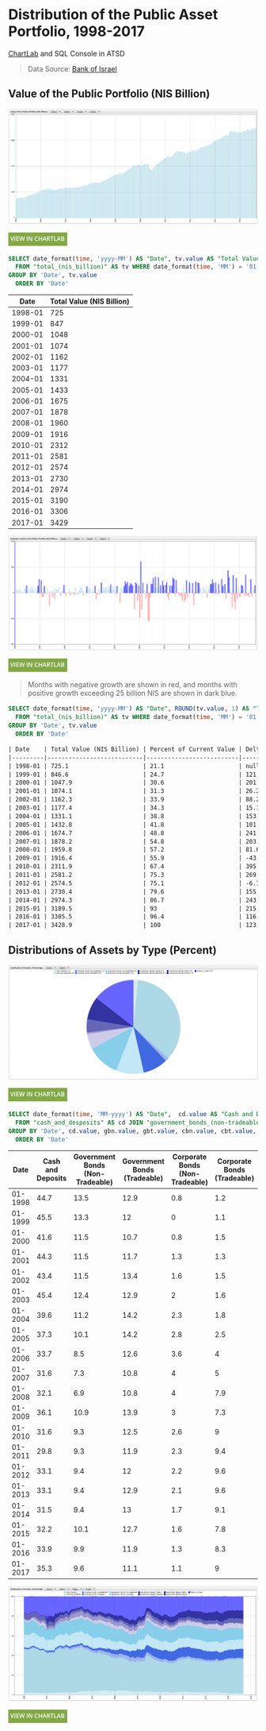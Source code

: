 # Distribution of the Public Asset Portfolio, 1998-2017

[ChartLab](https://apps.axibase.com/chartlab) and SQL Console in ATSD

> Data Source: [Bank of Israel](https://www.boi.org.il/en/DataAndStatistics)

## Value of the Public Portfolio (NIS Billion)

![](./images/AD-1.png)

[![View in ChartLab](../../../images/new-button.png)](https://apps.axibase.com/chartlab/24b59799/2/#fullscreen)

```sql
SELECT date_format(time, 'yyyy-MM') AS "Date", tv.value AS "Total Value (NIS Billion)"
  FROM "total_(nis_billion)" AS tv WHERE date_format(time, 'MM') = '01'
GROUP BY 'Date', tv.value
  ORDER BY 'Date'
```

| Date    | Total Value (NIS Billion) |
|---------|---------------------------|
| 1998-01 | 725                       |
| 1999-01 | 847                       |
| 2000-01 | 1048                      |
| 2001-01 | 1074                      |
| 2002-01 | 1162                      |
| 2003-01 | 1177                      |
| 2004-01 | 1331                      |
| 2005-01 | 1433                      |
| 2006-01 | 1675                      |
| 2007-01 | 1878                      |
| 2008-01 | 1960                      |
| 2009-01 | 1916                      |
| 2010-01 | 2312                      |
| 2011-01 | 2581                      |
| 2012-01 | 2574                      |
| 2013-01 | 2730                      |
| 2014-01 | 2974                      |
| 2015-01 | 3190                      |
| 2016-01 | 3306                      |
| 2017-01 | 3429                      |

![](./images/AD-5.png)

[![View in ChartLab](../../../images/new-button.png)](https://apps.axibase.com/chartlab/24b59799/6/#fullscreen)

> Months with negative growth are shown in red, and months with positive growth exceeding 25 billion NIS are shown in dark blue.

```sql
SELECT date_format(time, 'yyyy-MM') AS "Date", ROUND(tv.value, 1) AS "Total Value (NIS Billion)", ROUND((tv.value/3428.9)*100, 1) AS "Percent of Current Value", ROUND(tv.value - LAG(tv.value), 1) AS "Delta"
  FROM "total_(nis_billion)" AS tv WHERE date_format(time, 'MM') = '01'
GROUP BY 'Date', tv.value
  ORDER BY 'Date'
```

```txt
| Date    | Total Value (NIS Billion) | Percent of Current Value | Delta |
|---------|---------------------------|--------------------------|-------|
| 1998-01 | 725.1                     | 21.1                     | null  |
| 1999-01 | 846.6                     | 24.7                     | 121.5 |
| 2000-01 | 1047.9                    | 30.6                     | 201.3 |
| 2001-01 | 1074.1                    | 31.3                     | 26.2  |
| 2002-01 | 1162.3                    | 33.9                     | 88.2  |
| 2003-01 | 1177.4                    | 34.3                     | 15.1  |
| 2004-01 | 1331.1                    | 38.8                     | 153.7 |
| 2005-01 | 1432.8                    | 41.8                     | 101.7 |
| 2006-01 | 1674.7                    | 48.8                     | 241.9 |
| 2007-01 | 1878.2                    | 54.8                     | 203.5 |
| 2008-01 | 1959.8                    | 57.2                     | 81.6  |
| 2009-01 | 1916.4                    | 55.9                     | -43.4 |
| 2010-01 | 2311.9                    | 67.4                     | 395.5 |
| 2011-01 | 2581.2                    | 75.3                     | 269.3 |
| 2012-01 | 2574.5                    | 75.1                     | -6.7  |
| 2013-01 | 2730.4                    | 79.6                     | 155.9 |
| 2014-01 | 2974.3                    | 86.7                     | 243.9 |
| 2015-01 | 3189.5                    | 93                       | 215.2 |
| 2016-01 | 3305.5                    | 96.4                     | 116   |
| 2017-01 | 3428.9                    | 100                      | 123.4 |
```

## Distributions of Assets by Type (Percent)

![](./images/AD-3.png)

[![View in ChartLab](../../../images/new-button.png)](https://apps.axibase.com/chartlab/040c4e03/5/#fullscreen)

```sql
SELECT date_format(time, 'MM-yyyy') AS "Date",  cd.value AS "Cash and Deposits", gbn.value AS "Government Bonds (Non-Tradeable)", gbt.value AS "Government Bonds (Tradeable)", cbn.value AS "Corporate Bonds (Non-Tradeable)", cbt.value AS "Corporate Bonds (Tradeable)", cm.value AS "Cash (Makam)", i.value AS "Shares in Israel", iad.value AS "Investments Abroad (Deposits)", iab.value AS "Investments Abroad (Bonds)", ias.value AS "Investments Abroad (Shares)", iao.value AS "Investments Abroad (Other)"
  FROM "cash_and_desposits" AS cd JOIN "government_bonds_(non-tradeable)" AS gbn JOIN "government_bonds_(tradeable)" AS gbt JOIN "corporate_bonds_(non-tradeable)" AS cbn JOIN "corporate_bonds_(tradeable)" AS cbt JOIN "cash_(makam)" AS cm JOIN "shares_in_israel" AS i JOIN "investments_abroad_(deposits)" AS iad JOIN "investments_abroad_(bonds)" AS iab JOIN "investments_abroad_(shares)" AS ias JOIN "investments_abroad_(other)" AS iao WHERE date_format(time, 'MM') = '01'
GROUP BY 'Date', cd.value, gbn.value, gbt.value, cbn.value, cbt.value, cm.value, i.value, iab.value, iad.value, ias.value, iao.value
  ORDER BY 'Date'
```

| Date    | Cash and Deposits | Government Bonds (Non-Tradeable) | Government Bonds (Tradeable) | Corporate Bonds (Non-Tradeable) | Corporate Bonds (Tradeable) | Cash (Makam) | Shares in Israel | Investments Abroad (Deposits) | Investments Abroad (Bonds) | Investments Abroad (Shares) | Investments Abroad (Other) |
|---------|-------------------|----------------------------------|------------------------------|---------------------------------|-----------------------------|--------------|------------------|-------------------------------|----------------------------|-----------------------------|-----------------------------|
| 01-1998 | 44.7              | 13.5                             | 12.9                         | 0.8                             | 1.2                         | 2            | 15.9             | 0.9                           | 2.2                        | 0                           | 5.9                         |
| 01-1999 | 45.5              | 13.3                             | 12                           | 0                               | 1.1                         | 2.1          | 15.4             | 2.4                           | 2.5                        | 0                           | 5.7                         |
| 01-2000 | 41.6              | 11.5                             | 10.7                         | 0.8                             | 1.5                         | 1.9          | 19.6             | 2.4                           | 0.3                        | 4.9                         | 4.8                         |
| 01-2001 | 44.3              | 11.5                             | 11.7                         | 1.3                             | 1.3                         | 2.5          | 16.6             | 3                             | 0.8                        | 3.5                         | 3.5                         |
| 01-2002 | 43.4              | 11.5                             | 13.4                         | 1.6                             | 1.5                         | 2.5          | 15.6             | 4.1                           | 2.1                        | 2                           | 2.3                         |
| 01-2003 | 45.4              | 12.4                             | 12.9                         | 2                               | 1.6                         | 3.5          | 10.7             | 4.7                           | 3.2                        | 1.4                         | 2.2                         |
| 01-2004 | 39.6              | 11.2                             | 14.2                         | 2.3                             | 1.8                         | 3.8          | 16.3             | 3.8                           | 3.4                        | 2.3                         | 1.5                         |
| 01-2005 | 37.3              | 10.1                             | 14.2                         | 2.8                             | 2.5                         | 4.6          | 17               | 3.7                           | 3.7                        | 2.7                         | 1.4                         |
| 01-2006 | 33.7              | 8.5                              | 12.6                         | 3.6                             | 4                           | 3.7          | 20.1             | 4                             | 4                          | 3.9                         | 1.9                         |
| 01-2007 | 31.6              | 7.3                              | 10.8                         | 4                               | 5                           | 4.4          | 22.4             | 3.7                           | 4.4                        | 4                           | 2.4                         |
| 01-2008 | 32.1              | 6.9                              | 10.8                         | 4                               | 7.9                         | 3.4          | 21.6             | 3.9                           | 3.5                        | 3.5                         | 2.4                         |
| 01-2009 | 36.1              | 10.9                             | 13.9                         | 3                               | 7.3                         | 3.4          | 11.9             | 4.1                           | 3.2                        | 3.4                         | 2.7                         |
| 01-2010 | 31.6              | 9.3                              | 12.5                         | 2.6                             | 9                           | 2.7          | 19               | 3.1                           | 3.1                        | 4.6                         | 2.6                         |
| 01-2011 | 29.8              | 9.3                              | 11.9                         | 2.3                             | 9.4                         | 2.5          | 20.7             | 2.3                           | 3.6                        | 5.7                         | 2.5                         |
| 01-2012 | 33.1              | 9.4                              | 12                           | 2.2                             | 9.6                         | 3.1          | 16               | 1.8                           | 4.2                        | 5.8                         | 2.8                         |
| 01-2013 | 33.1              | 9.4                              | 12.9                         | 2.1                             | 9.6                         | 2.7          | 14.8             | 1.1                           | 4.4                        | 6.7                         | 3.2                         |
| 01-2014 | 31.5              | 9.4                              | 13                           | 1.7                             | 9.1                         | 2.7          | 16.6             | 0.9                           | 4.3                        | 7.4                         | 3.4                         |
| 01-2015 | 32.2              | 10.1                             | 12.7                         | 1.6                             | 7.8                         | 3            | 15               | 0.7                           | 5.3                        | 8.4                         | 3.4                         |
| 01-2016 | 33.9              | 9.9                              | 11.9                         | 1.3                             | 8.3                         | 2            | 14.5             | 0.8                           | 5.4                        | 7.9                         | 4                           |
| 01-2017 | 35.3              | 9.6                              | 11.1                         | 1.1                             | 9                           | 1.5          | 14               | 0.5                           | 5.3                        | 7.9                         | 4.6                         |

![](./images/AD-4.png)

[![View in ChartLab](../../../images/new-button.png)](https://apps.axibase.com/chartlab/040c4e03/8/#fullscreen)
